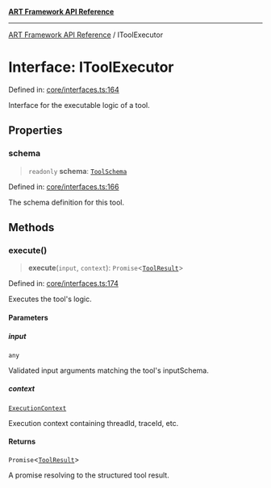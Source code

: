 [**ART Framework API Reference**](../README.md)

***

[ART Framework API Reference](../README.md) / IToolExecutor

# Interface: IToolExecutor

Defined in: [core/interfaces.ts:164](https://github.com/hashangit/ART/blob/d99cb328093f6dec701b3289d82d5abbf64a3736/src/core/interfaces.ts#L164)

Interface for the executable logic of a tool.

## Properties

### schema

> `readonly` **schema**: [`ToolSchema`](ToolSchema.md)

Defined in: [core/interfaces.ts:166](https://github.com/hashangit/ART/blob/d99cb328093f6dec701b3289d82d5abbf64a3736/src/core/interfaces.ts#L166)

The schema definition for this tool.

## Methods

### execute()

> **execute**(`input`, `context`): `Promise`\<[`ToolResult`](ToolResult.md)\>

Defined in: [core/interfaces.ts:174](https://github.com/hashangit/ART/blob/d99cb328093f6dec701b3289d82d5abbf64a3736/src/core/interfaces.ts#L174)

Executes the tool's logic.

#### Parameters

##### input

`any`

Validated input arguments matching the tool's inputSchema.

##### context

[`ExecutionContext`](ExecutionContext.md)

Execution context containing threadId, traceId, etc.

#### Returns

`Promise`\<[`ToolResult`](ToolResult.md)\>

A promise resolving to the structured tool result.
